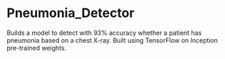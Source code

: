 # Pneumonia_Detector
Builds a model to detect with 93% accuracy whether a patient has pneumonia based on a chest X-ray. Built using TensorFlow on Inception pre-trained weights.
